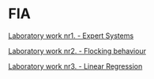 # FIA

[Laboratory work nr1. - Expert Systems](https://github.com/MaryMN/FIA/tree/master/lab1)

[Laboratory work nr2. - Flocking behaviour](https://github.com/MaryMN/FIA/tree/master/lab2)

[Laboratory work nr3. - Linear Regression](https://github.com/MaryMN/FIA/tree/master/lab3)
